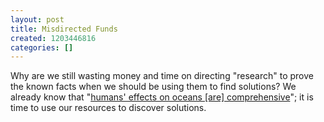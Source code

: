 ```yaml
---
layout: post
title: Misdirected Funds
created: 1203446816
categories: []
---
```

Why are we still wasting money and time on directing "research" to prove the known facts when we should be using them to find solutions? We already know that "[humans' effects on oceans [are] comprehensive](http://www.washingtonpost.com/wp-dyn/content/article/2008/02/14/AR2008021401992.html)"; it is time to use our resources to discover solutions.
